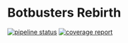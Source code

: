 # Botbusters Rebirth
[![pipeline status](https://gitlab.com/botbusters/frc/Botbusters_Rebirth/badges/develop/pipeline.svg)](https://gitlab.com/botbusters/frc/Botbusters_Rebirth/-/commits/develop) [![coverage report](https://gitlab.com/botbusters/frc/Botbusters_Rebirth/badges/develop/coverage.svg)](https://gitlab.com/botbusters/frc/Botbusters_Rebirth/-/commits/develop)
